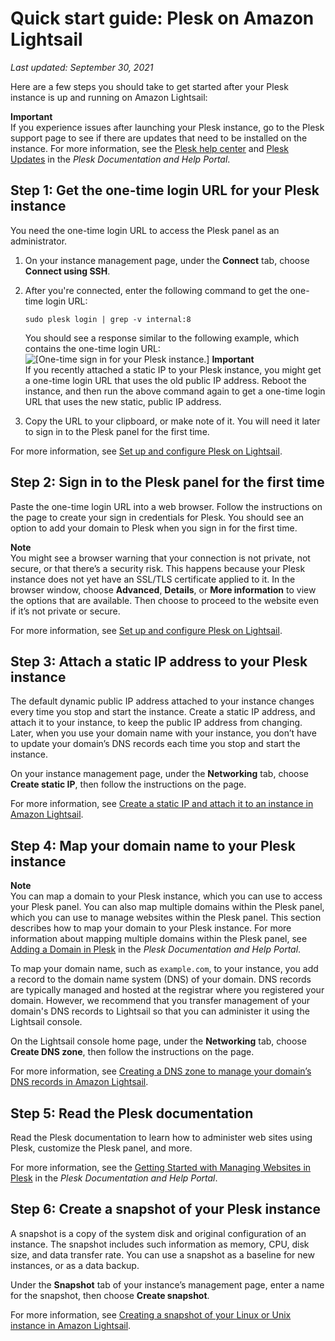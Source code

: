 # Quick start guide: Plesk on Amazon Lightsail<a name="amazon-lightsail-quick-start-guide-plesk"></a>

 *Last updated: September 30, 2021* 

Here are a few steps you should take to get started after your Plesk instance is up and running on Amazon Lightsail:

**Important**  
If you experience issues after launching your Plesk instance, go to the Plesk support page to see if there are updates that need to be installed on the instance\. For more information, see the [Plesk help center](https://support.plesk.com/hc/en-us) and [Plesk Updates](https://docs.plesk.com/en-US/obsidian/administrator-guide/plesk-updates.59215/) in the *Plesk Documentation and Help Portal*\.

## Step 1: Get the one\-time login URL for your Plesk instance<a name="amazon-lightsail-plesk-one-time-login-url"></a>

You need the one\-time login URL to access the Plesk panel as an administrator\.

1. On your instance management page, under the **Connect** tab, choose **Connect using SSH**\.

1. After you're connected, enter the following command to get the one\-time login URL:

   ```
   sudo plesk login | grep -v internal:8
   ```

   You should see a response similar to the following example, which contains the one\-time login URL:  
![\[One-time sign in for your Plesk instance.\]](https://d9yljz1nd5001.cloudfront.net/en_us/1490b6b36a8ed9d4b2232825b79c8222/images/plesk-one-time-sign-in.png)
**Important**  
If you recently attached a static IP to your Plesk instance, you might get a one\-time login URL that uses the old public IP address\. Reboot the instance, and then run the above command again to get a one\-time login URL that uses the new static, public IP address\.

1. Copy the URL to your clipboard, or make note of it\. You will need it later to sign in to the Plesk panel for the first time\.

For more information, see [Set up and configure Plesk on Lightsail](set-up-and-configure-plesk-stack-on-lightsail.md)\.

## Step 2: Sign in to the Plesk panel for the first time<a name="amazon-lightsail-plesk-sign-in"></a>

Paste the one\-time login URL into a web browser\. Follow the instructions on the page to create your sign in credentials for Plesk\. You should see an option to add your domain to Plesk when you sign in for the first time\.

**Note**  
You might see a browser warning that your connection is not private, not secure, or that there’s a security risk\. This happens because your Plesk instance does not yet have an SSL/TLS certificate applied to it\. In the browser window, choose **Advanced**, **Details**, or **More information** to view the options that are available\. Then choose to proceed to the website even if it’s not private or secure\.

For more information, see [Set up and configure Plesk on Lightsail](set-up-and-configure-plesk-stack-on-lightsail.md)\.

## Step 3: Attach a static IP address to your Plesk instance<a name="amazon-lightsail-plesk-attach-static-ip"></a>

The default dynamic public IP address attached to your instance changes every time you stop and start the instance\. Create a static IP address, and attach it to your instance, to keep the public IP address from changing\. Later, when you use your domain name with your instance, you don’t have to update your domain’s DNS records each time you stop and start the instance\.

On your instance management page, under the **Networking** tab, choose **Create static IP**, then follow the instructions on the page\.

For more information, see [Create a static IP and attach it to an instance in Amazon Lightsail](lightsail-create-static-ip.md)\.

## Step 4: Map your domain name to your Plesk instance<a name="amazon-lightsail-plesk-map-your-domain-to-your-instance"></a>

**Note**  
You can map a domain to your Plesk instance, which you can use to access your Plesk panel\. You can also map multiple domains within the Plesk panel, which you can use to manage websites within the Plesk panel\. This section describes how to map your domain to your Plesk instance\. For more information about mapping multiple domains within the Plesk panel, see [Adding a Domain in Plesk](https://docs.plesk.com/en-US/obsidian/quick-start-guide/plesk-tutorial/step-6-change-your-password-and-log-out.74376/#adding-a-domain-in-plesk) in the *Plesk Documentation and Help Portal*\.

To map your domain name, such as `example.com`, to your instance, you add a record to the domain name system \(DNS\) of your domain\. DNS records are typically managed and hosted at the registrar where you registered your domain\. However, we recommend that you transfer management of your domain's DNS records to Lightsail so that you can administer it using the Lightsail console\.

On the Lightsail console home page, under the **Networking** tab, choose **Create DNS zone**, then follow the instructions on the page\.

For more information, see [Creating a DNS zone to manage your domain’s DNS records in Amazon Lightsail](lightsail-how-to-create-dns-entry.md)\.

## Step 5: Read the Plesk documentation<a name="amazon-lightsail-plesk-read-the-bitnami-documentation"></a>

Read the Plesk documentation to learn how to administer web sites using Plesk, customize the Plesk panel, and more\.

For more information, see the [Getting Started with Managing Websites in Plesk](https://docs.plesk.com/en-US/obsidian/quick-start-guide/read-me-first.74371/) in the *Plesk Documentation and Help Portal*\.

## Step 6: Create a snapshot of your Plesk instance<a name="amazon-lightsail-plesk-create-a-snapshot"></a>

A snapshot is a copy of the system disk and original configuration of an instance\. The snapshot includes such information as memory, CPU, disk size, and data transfer rate\. You can use a snapshot as a baseline for new instances, or as a data backup\.

Under the **Snapshot** tab of your instance’s management page, enter a name for the snapshot, then choose **Create snapshot**\.

For more information, see [Creating a snapshot of your Linux or Unix instance in Amazon Lightsail](lightsail-how-to-create-a-snapshot-of-your-instance.md)\.